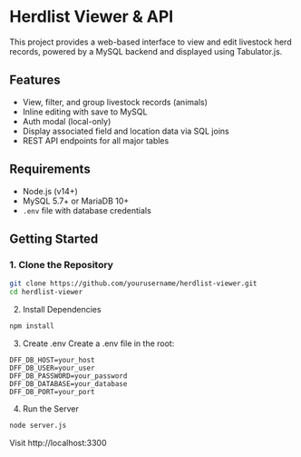 # Herdlist Viewer & API

This project provides a web-based interface to view and edit livestock herd records, powered by a MySQL backend and displayed using Tabulator.js.

## Features

- View, filter, and group livestock records (animals)
- Inline editing with save to MySQL
- Auth modal (local-only)
- Display associated field and location data via SQL joins
- REST API endpoints for all major tables

## Requirements

- Node.js (v14+)
- MySQL 5.7+ or MariaDB 10+
- `.env` file with database credentials

## Getting Started

### 1. Clone the Repository

```bash
git clone https://github.com/yourusername/herdlist-viewer.git
cd herdlist-viewer
```
2. Install Dependencies
```bash
npm install
```
3. Create .env
Create a .env file in the root:

```
DFF_DB_HOST=your_host
DFF_DB_USER=your_user
DFF_DB_PASSWORD=your_password
DFF_DB_DATABASE=your_database
DFF_DB_PORT=your_port
```
4. Run the Server
```bash
node server.js
```
Visit http://localhost:3300


